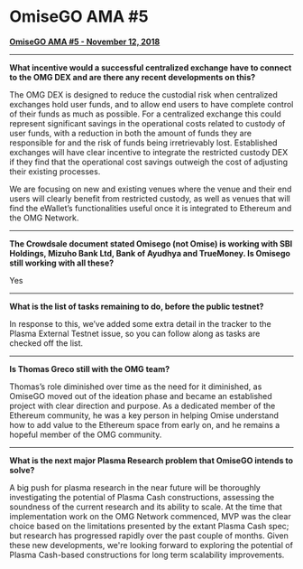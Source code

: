 # OmiseGO AMA #5

**[OmiseGO AMA #5 - November 12, 2018](https://www.reddit.com/r/omise_go/comments/9wbfxe/omisego_ama_5_november_12_2018/)**

***

**What incentive would a successful centralized exchange have to connect to the OMG DEX and are there any recent developments on this?**

The OMG DEX is designed to reduce the custodial risk when centralized exchanges hold user funds, and to allow end users to have complete control of their funds as much as possible. For a centralized exchange this could represent significant savings in the operational costs related to custody of user funds, with a reduction in both the amount of funds they are responsible for and the risk of funds being irretrievably lost. Established exchanges will have clear incentive to integrate the restricted custody DEX if they find that the operational cost savings outweigh the cost of adjusting their existing processes.

We are focusing on new and existing venues where the venue and their end users will clearly benefit from restricted custody, as well as venues that will find the eWallet’s functionalities useful once it is integrated to Ethereum and the OMG Network.

***

**The Crowdsale document stated Omisego (not Omise) is working with SBI Holdings, Mizuho Bank Ltd, Bank of Ayudhya and TrueMoney. Is Omisego still working with all these?**

Yes

***

**What is the list of tasks remaining to do, before the public testnet?**

In response to this, we’ve added some extra detail in the tracker to the Plasma External Testnet issue, so you can follow along as tasks are checked off the list.

***

**Is Thomas Greco still with the OMG team?**

Thomas’s role diminished over time as the need for it diminished, as OmiseGO moved out of the ideation phase and became an established project with clear direction and purpose. As a dedicated member of the Ethereum community, he was a key person in helping Omise understand how to add value to the Ethereum space from early on, and he remains a hopeful member of the OMG community.

***

**What is the next major Plasma Research problem that OmiseGO intends to solve?**

A big push for plasma research in the near future will be thoroughly investigating the potential of Plasma Cash constructions, assessing the soundness of the current research and its ability to scale. At the time that implementation work on the OMG Network commenced, MVP was the clear choice based on the limitations presented by the extant Plasma Cash spec; but research has progressed rapidly over the past couple of months. Given these new developments, we're looking forward to exploring the potential of Plasma Cash-based constructions for long term scalability improvements.
